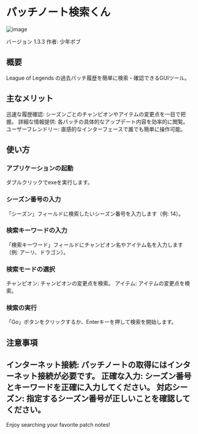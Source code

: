 # パッチノート検索くん
![image](https://github.com/user-attachments/assets/251cbe28-34d3-481c-a7d6-e3946de1cd58)

バージョン 1.3.3
作者: 少年ボブ

## 概要
League of Legends の過去パッチ履歴を簡単に検索・確認できるGUIツール。

## 主なメリット
迅速な履歴確認: シーズンごとのチャンピオンやアイテムの変更点を一目で把握。
詳細な情報提供: 各パッチの具体的なアップデート内容を効率的に閲覧。
ユーザーフレンドリー: 直感的なインターフェースで誰でも簡単に操作可能。

## 使い方
### アプリケーションの起動
ダブルクリックでexeを実行します。

### シーズン番号の入力
「シーズン」フィールドに検索したいシーズン番号を入力します（例: 14）。

### 検索キーワードの入力
「検索キーワード」フィールドにチャンピオン名やアイテム名を入力します（例: アーリ、ドラゴン）。

### 検索モードの選択
チャンピオン: チャンピオンの変更点を検索。
アイテム: アイテムの変更点を検索。

### 検索の実行
「Go」ボタンをクリックするか、Enterキーを押して検索を開始します。

## 注意事項
インターネット接続: パッチノートの取得にはインターネット接続が必要です。
正確な入力: シーズン番号とキーワードを正確に入力してください。
対応シーズン: 指定するシーズン番号が正しいことを確認してください。
---
Enjoy searching your favorite patch notes!
